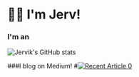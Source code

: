 # 👋🏾 I'm Jerv!

### I'm an
![Jervik's GitHub stats](https://github-readme-stats.vercel.app/api?username=jervlapsley&show_icons=true&theme=transparent&)

###I blog on Medium!
#<a target="_blank" href="https://github-readme-medium-recent-article.vercel.app/medium/@jervlapsley/0"><img src="https://github-readme-medium-recent-article.vercel.app/medium/@jervlapsley/0" alt="Recent Article 0"> 

